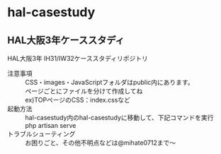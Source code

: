 # hal-casestudy
## HAL大阪3年ケーススタディ
HAL大阪3年 IH31/IW32ケーススタディリポジトリ  
<dl>
    <dt>注意事項</dt>
    <dd>CSS・images・JavaScriptフォルダはpublic内にあります。<br>ページごとにファイルを分けて作成してね<br>
    ex)TOPページのCSS：index.cssなど</dd>
    <dt>起動方法</dt>
    <dd>hal-casestudy内のhal-casestudyに移動して、下記コマンドを実行<br>php artisan serve</dd>
    <dt>トラブルシューティング</dt>
    <dd>お困りごと、その他不明点などは@mihate0712まで～</dd>
</dl>
